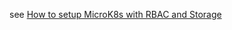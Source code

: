 see [How to setup MicroK8s with RBAC and Storage](https://igy.cx/posts/setup-microk8s-rbac-storage/)